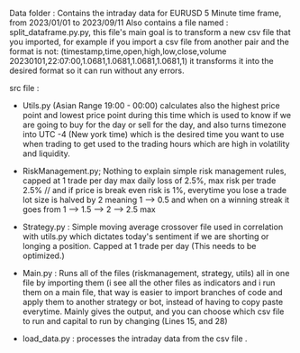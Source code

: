 Data folder : Contains the intraday data for EURUSD 5 Minute time frame, from 2023/01/01 to 2023/09/11
Also contains a file named : split_dataframe.py.py, this file's main goal is to transform a new csv file that you imported, for example if you import a csv file from another pair and the format is not:
(timestamp,time,open,high,low,close,volume
20230101,22:07:00,1.0681,1.0681,1.0681,1.0681,1) 
it transforms it into the desired format so it can run without any errors. 

src file : 
- Utils.py (Asian Range 19:00 - 00:00) calculates also the highest price point and lowest price point during this time which is used to know if we are going to buy for the day or sell for the day, and also turns timezone into UTC -4 (New york time) which
  is the desired time you want to use when trading to get used to the trading hours which are high in volatility and liquidity.

- RiskManagement.py; Nothing to explain simple risk management rules, capped at 1 trade per day max daily loss of 2.5%, max risk per trade 2.5% // and if price is break even risk is 1%, everytime you lose a trade lot size is halved by 2 meaning 1 --> 0.5
  and when on a winning streak it goes from 1 --> 1.5 --> 2 --> 2.5 max

- Strategy.py : Simple moving average crossover file used in correlation with utils.py which dictates today's sentiment if we are shorting or longing a position. Capped at 1 trade per day (This needs to be optimized.)

- Main.py : Runs all of the files (riskmanagement, strategy, utils) all in one file by importing them (i see all the other files as indicators and i run them on a main file, that way is easier to import branches of code and apply them to another strategy
  or bot, instead of having to copy paste everytime. Mainly gives the output, and you can choose which csv file to run and capital to run by changing (Lines 15, and 28) 

- load_data.py : processes the intraday data from the csv file . 
